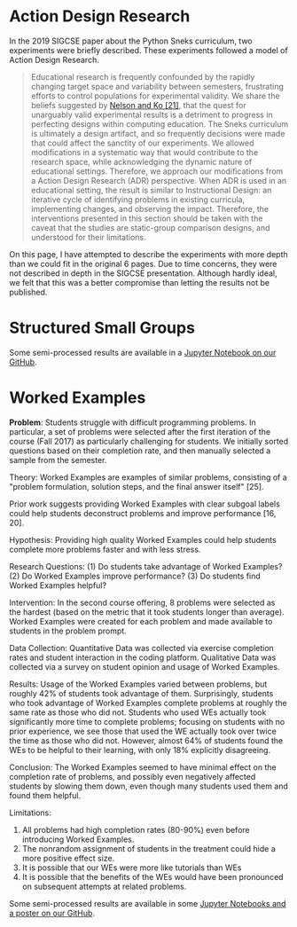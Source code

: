# Action Design Research

In the 2019 SIGCSE paper about the Python Sneks curriculum, two experiments were
briefly described. These experiments followed a model of Action Design Research.

> Educational research is frequently confounded by the rapidly changing target
> space and variability between semesters, frustrating efforts to control
> populations for experimental validity. We share the beliefs suggested by
> [Nelson and Ko [21]](https://faculty.washington.edu/ajko/papers/Nelson2018Theory.pdf), that the quest for unarguably valid experimental results
> is a detriment to progress in perfecting designs within computing
> education. The Sneks curriculum is ultimately a design artifact, and
> so frequently decisions were made that could affect the sanctity of
> our experiments. We allowed modifications in a systematic way
> that would contribute to the research space, while acknowledging
> the dynamic nature of educational settings. Therefore, we approach
> our modifications from a Action Design Research (ADR) perspective.
> When ADR is used in an educational setting, the result is
> similar to Instructional Design: an iterative cycle of identifying
> problems in existing curricula, implementing changes, and observing
> the impact. Therefore, the interventions presented in this section
> should be taken with the caveat that the studies are static-group
> comparison designs, and understood for their limitations.

On this page, I have attempted to describe the experiments with more depth than
we could fit in the original 6 pages. Due to time concerns, they were not
described in depth in the SIGCSE presentation. Although hardly ideal, we felt
that this was a better compromise than letting the results not be published.

# Structured Small Groups



Some semi-processed results are available in a [Jupyter Notebook on our GitHub](https://github.com/acbart/python-sneks/blob/master/evaluations/allie-small-groups/research_data_2018.ipynb).

# Worked Examples

**Problem**: Students struggle with difficult programming problems. In particular, a set of problems were selected after the first iteration of the course (Fall 2017) as particularly challenging for students. We initially sorted questions based on their completion rate, and then manually selected a sample from the semester.

Theory: Worked Examples are examples of similar problems, consisting of a "problem formulation, solution steps, and the final answer itself" [25].

Prior work suggests providing Worked Examples with clear subgoal labels could help students deconstruct problems and improve performance [16, 20].

Hypothesis: Providing high quality Worked Examples could help students complete more problems faster and with less stress.

Research Questions:
(1) Do students take advantage of Worked Examples?
(2) Do Worked Examples improve performance?
(3) Do students find Worked Examples helpful?

Intervention: In the second course offering, 8 problems were
selected as the hardest (based on the metric that it took students
longer than average). Worked Examples were created for each
problem and made available to students in the problem prompt.

Data Collection: Quantitative Data was collected via exercise
completion rates and student interaction in the coding platform.
Qualitative Data was collected via a survey on student opinion and
usage of Worked Examples.

Results: Usage of the Worked Examples varied between problems, but roughly 42% of students took advantage of them. Surprisingly, students who took advantage of Worked Examples complete
problems at roughly the same rate as those who did not. Students
who used WEs actually took significantly more time to complete
problems; focusing on students with no prior experience, we see
those that used the WE actually took over twice the time as those
who did not. However, almost 64% of students found the WEs to be
helpful to their learning, with only 18% explicitly disagreeing.

Conclusion: The Worked Examples seemed to have minimal
effect on the completion rate of problems, and possibly even negatively affected students by slowing them down, even though many
students used them and found them helpful.

Limitations:

1. All problems had high completion rates (80-90%) even before introducing Worked Examples.
2. The nonrandom assignment of students in the treatment could hide a more positive effect size.
3. It is possible that our WEs were more like tutorials than WEs
4. It is possible that the benefits of the WEs would have been pronounced on subsequent attempts at related problems.

Some semi-processed results are available in some [Jupyter Notebooks and a poster on our GitHub](https://github.com/acbart/python-sneks/tree/master/evaluations/michael-worked-examples).
